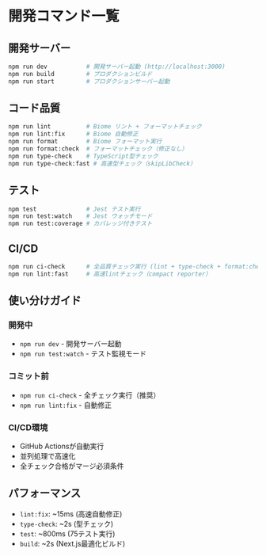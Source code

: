 # 開発コマンド一覧

## 開発サーバー

```bash
npm run dev           # 開発サーバー起動 (http://localhost:3000)
npm run build         # プロダクションビルド
npm run start         # プロダクションサーバー起動
```

## コード品質

```bash
npm run lint          # Biome リント + フォーマットチェック
npm run lint:fix      # Biome 自動修正
npm run format        # Biome フォーマット実行
npm run format:check  # フォーマットチェック（修正なし）
npm run type-check    # TypeScript型チェック
npm run type-check:fast # 高速型チェック（skipLibCheck）
```

## テスト

```bash
npm test              # Jest テスト実行
npm run test:watch    # Jest ウォッチモード
npm run test:coverage # カバレッジ付きテスト
```

## CI/CD

```bash
npm run ci-check      # 全品質チェック実行 (lint + type-check + format:check + test + build)
npm run lint:fast     # 高速lintチェック（compact reporter）
```

## 使い分けガイド

### 開発中

- `npm run dev` - 開発サーバー起動
- `npm run test:watch` - テスト監視モード

### コミット前

- `npm run ci-check` - 全チェック実行（推奨）
- `npm run lint:fix` - 自動修正

### CI/CD環境

- GitHub Actionsが自動実行
- 並列処理で高速化
- 全チェック合格がマージ必須条件

## パフォーマンス

- `lint:fix`: ~15ms (高速自動修正)
- `type-check`: ~2s (型チェック)
- `test`: ~800ms (75テスト実行)
- `build`: ~2s (Next.js最適化ビルド)

